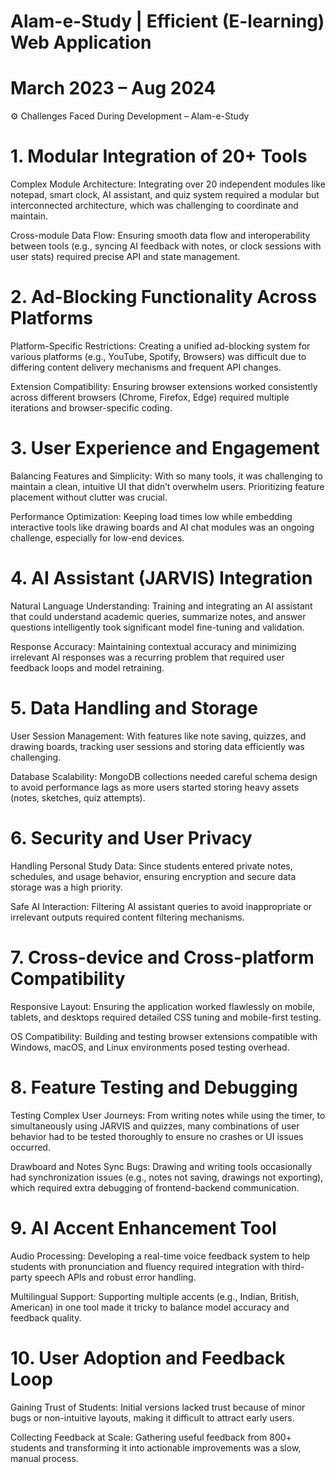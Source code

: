 # Alam-e-Study | Efficient (E-learning) Web Application                    
# March 2023 – Aug 2024 
⚙️ Challenges Faced During Development – Alam-e-Study
# 1. Modular Integration of 20+ Tools
Complex Module Architecture: Integrating over 20 independent modules like notepad, smart clock, AI assistant, and quiz system required a modular but interconnected architecture, which was challenging to coordinate and maintain.

Cross-module Data Flow: Ensuring smooth data flow and interoperability between tools (e.g., syncing AI feedback with notes, or clock sessions with user stats) required precise API and state management.

# 2. Ad-Blocking Functionality Across Platforms
Platform-Specific Restrictions: Creating a unified ad-blocking system for various platforms (e.g., YouTube, Spotify, Browsers) was difficult due to differing content delivery mechanisms and frequent API changes.

Extension Compatibility: Ensuring browser extensions worked consistently across different browsers (Chrome, Firefox, Edge) required multiple iterations and browser-specific coding.

# 3. User Experience and Engagement
Balancing Features and Simplicity: With so many tools, it was challenging to maintain a clean, intuitive UI that didn’t overwhelm users. Prioritizing feature placement without clutter was crucial.

Performance Optimization: Keeping load times low while embedding interactive tools like drawing boards and AI chat modules was an ongoing challenge, especially for low-end devices.

# 4. AI Assistant (JARVIS) Integration
Natural Language Understanding: Training and integrating an AI assistant that could understand academic queries, summarize notes, and answer questions intelligently took significant model fine-tuning and validation.

Response Accuracy: Maintaining contextual accuracy and minimizing irrelevant AI responses was a recurring problem that required user feedback loops and model retraining.

# 5. Data Handling and Storage
User Session Management: With features like note saving, quizzes, and drawing boards, tracking user sessions and storing data efficiently was challenging.

Database Scalability: MongoDB collections needed careful schema design to avoid performance lags as more users started storing heavy assets (notes, sketches, quiz attempts).

# 6. Security and User Privacy
Handling Personal Study Data: Since students entered private notes, schedules, and usage behavior, ensuring encryption and secure data storage was a high priority.

Safe AI Interaction: Filtering AI assistant queries to avoid inappropriate or irrelevant outputs required content filtering mechanisms.

# 7. Cross-device and Cross-platform Compatibility
Responsive Layout: Ensuring the application worked flawlessly on mobile, tablets, and desktops required detailed CSS tuning and mobile-first testing.

OS Compatibility: Building and testing browser extensions compatible with Windows, macOS, and Linux environments posed testing overhead.

# 8. Feature Testing and Debugging
Testing Complex User Journeys: From writing notes while using the timer, to simultaneously using JARVIS and quizzes, many combinations of user behavior had to be tested thoroughly to ensure no crashes or UI issues occurred.

Drawboard and Notes Sync Bugs: Drawing and writing tools occasionally had synchronization issues (e.g., notes not saving, drawings not exporting), which required extra debugging of frontend-backend communication.

# 9. AI Accent Enhancement Tool
Audio Processing: Developing a real-time voice feedback system to help students with pronunciation and fluency required integration with third-party speech APIs and robust error handling.

Multilingual Support: Supporting multiple accents (e.g., Indian, British, American) in one tool made it tricky to balance model accuracy and feedback quality.

# 10. User Adoption and Feedback Loop
Gaining Trust of Students: Initial versions lacked trust because of minor bugs or non-intuitive layouts, making it difficult to attract early users.

Collecting Feedback at Scale: Gathering useful feedback from 800+ students and transforming it into actionable improvements was a slow, manual process.
